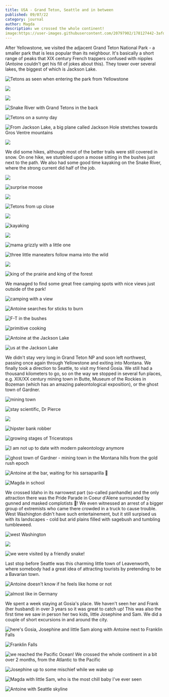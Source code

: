 ```yaml
---
title: USA - Grand Teton, Seattle and in between 
published: 09/07/22
category: journal
author: Magda
description: we crossed the whole continent!
image:https://user-images.githubusercontent.com/20797902/178127442-3afda7f6-b40e-41b1-9d47-061e85aa0b02.jpg
---
```


After Yellowstone, we visited the adjacent Grand Teton National Park - a smaller park that is less popular than its neighbour. It's basically a short range of peaks that XIX century French trappers confused with nipples (Antoine couldn't get his fill of jokes about this). They tower over several lakes, the biggest of which is Jackson Lake. 

![Tetons as seen when entering the park from Yellowstone](https://user-images.githubusercontent.com/20797902/178127435-8cceeaec-0fab-4eb0-aceb-00e8d933d26c.jpg)

![](https://user-images.githubusercontent.com/20797902/178127442-3afda7f6-b40e-41b1-9d47-061e85aa0b02.jpg)

![](https://user-images.githubusercontent.com/20797902/178127454-1e83ca64-69b1-4744-aaa5-1d21a9ee01ba.jpg)

![Snake River with Grand Tetons in the back](https://user-images.githubusercontent.com/20797902/178127458-e57f21a2-8165-4e8e-9780-04f0ce01e1cd.jpg)

![Tetons on a sunny day](https://user-images.githubusercontent.com/20797902/178127594-94df5bd6-904e-41a4-bb44-0905d6c65924.jpg)

![From Jackson Lake, a big plane called Jackson Hole stretches towards Gros Ventre mountains](https://user-images.githubusercontent.com/20797902/178127995-b531ce97-eff3-4d8b-8374-4084b429b29b.jpg)

![](https://user-images.githubusercontent.com/20797902/178127994-6d0e10a8-3426-4762-be46-0edeff140a23.jpg)

We did some hikes, although most of the better trails were still covered in snow. On one hike, we stumbled upon a moose sitting in the bushes just next to the path. We also had some good time kayaking on the Snake River, where the strong current did half of the job.

![](https://user-images.githubusercontent.com/20797902/178127600-0b0c5979-3fd6-4a12-a198-e2b9f4442b34.jpg)

![surprise moose](https://user-images.githubusercontent.com/20797902/178127615-7e5574d9-d509-4226-80a3-eecf7ef928be.jpg)

![](https://user-images.githubusercontent.com/20797902/178127936-bfdfca89-2551-43d4-9345-ed7dbfc1e66f.jpg)

![Tetons from up close](https://user-images.githubusercontent.com/20797902/178127937-2253e5a4-95cf-4dae-92e5-c7aa839caf7f.jpg)

![](https://user-images.githubusercontent.com/20797902/178127938-cfe394c7-0711-460c-be01-20f92626df52.jpg)

![kayaking](https://user-images.githubusercontent.com/20797902/178134966-9749c315-54bf-4e40-bbca-bb8226429f42.jpg)

![](https://user-images.githubusercontent.com/20797902/178134963-200c21db-f8d2-4cac-971b-172fa6c09650.jpg)

![mama grizzly with a little one](https://user-images.githubusercontent.com/20797902/178127939-90c23298-2a6e-4603-8068-4d32296e156d.jpg)

![three little maneaters follow mama into the wild](https://user-images.githubusercontent.com/20797902/178127942-59225d08-f545-495f-a185-9e5c2ffdfd7a.jpg)

![](https://user-images.githubusercontent.com/20797902/178128012-9fc6d4f2-beab-4904-a801-6954bd57a728.jpg)

![king of the prairie and king of the forest](https://user-images.githubusercontent.com/20797902/178128013-3ac4d1cc-9d78-4e53-ba03-d31fed519e4f.jpg)

We managed to find some great free camping spots with nice views just outside of the park!

![camping with a view](https://user-images.githubusercontent.com/20797902/178127613-a769458e-e4c4-4859-b603-8afaf24e301d.jpg)

![Antoine searches for sticks to burn](https://user-images.githubusercontent.com/20797902/178127585-ab976180-ee42-4768-a5f9-9695b5e4dc11.jpg)

![F-T in the bushes](https://user-images.githubusercontent.com/20797902/178127606-3f2bc336-8047-468c-b6e4-1c94dadc3964.jpg)

![primitive cooking](https://user-images.githubusercontent.com/20797902/178127618-3e65aa49-11f2-4c7e-a2e6-c5dd20a4e0d7.jpg)

![Antoine at the Jackson Lake](https://user-images.githubusercontent.com/20797902/178128023-2227f085-bdfb-4cf9-9451-f6833b0103b1.jpg)

![us at the Jackson Lake](https://user-images.githubusercontent.com/20797902/178128026-0b4f1f04-b3c0-4102-8910-fbebafbd6386.jpg)

We didn't stay very long in Grand Teton NP and soon left northwest, passing once again through Yellowstone and exiting into Montana. We finally took a direction to Seattle, to visit my friend Gosia. We still had a thousand kilometers to go, so on the way we stopped in several fun places, e.g. XIX/XX century mining town in Butte, Museum of the Rockies in Bozeman (which has an amazing paleontological exposition), or the ghost town of Gardner. 

![mining town](https://user-images.githubusercontent.com/20797902/178133008-3e3c2fd9-3d8d-42c3-ad6f-e64fe0e4d5d3.jpg)

![stay scientific, Dr Pierce](https://user-images.githubusercontent.com/20797902/178133011-4861543b-d361-4dc0-b787-893837133689.jpg)

![](https://user-images.githubusercontent.com/20797902/178133012-0ff7561b-7423-4de8-bded-d738a7ea95c9.jpg)

![hipster bank robber](https://user-images.githubusercontent.com/20797902/178133013-2e56bb6c-1167-4d64-a77c-b14bff6d6a2c.jpg)

![growing stages of Triceratops](https://user-images.githubusercontent.com/20797902/178133295-a277250a-f09f-4927-9de8-50e376afd167.jpg)

![I am not up to date with modern paleontology anymore](https://user-images.githubusercontent.com/20797902/178133296-197f95b5-37b5-42b4-b83c-ad741e7761cc.jpg)

![ghost town of Gardner - mining town in the Montana hills from the gold rush epoch](https://user-images.githubusercontent.com/20797902/178133340-eb3f44ea-1952-4fd6-a10a-5cce03814915.jpg)

![Antoine at the bar, waiting for his sarsaparilla 🍺](https://user-images.githubusercontent.com/20797902/178133333-af45d5c5-9f63-4724-9fee-a154f937bf5e.jpg)

![Magda in school](https://user-images.githubusercontent.com/20797902/178133337-a3282d8a-3b82-4849-800d-4aa3eb6e6422.jpg)

We crossed Idaho in its narrowest part (so-called panhandle) and the only attraction there was the Pride Parade in Coeur d'Alene surrounded by gunned and masked complotists 🔫! We even witnessed an arrest of a bigger group of extremists who came there crowded in a truck to cause trouble. West Washington didn't have such entertainement, but it still surpised us with its landscapes - cold but arid plains filled with sagebush and tumbling tumbleweed.

![west Washington](https://user-images.githubusercontent.com/20797902/178133661-c104b9c3-f7f4-4668-a083-6c8c05956dd1.jpg)

![](https://user-images.githubusercontent.com/20797902/178133662-ad86f955-ee59-45a5-8522-c20309c180f5.jpg)

![we were visited by a friendly snake!](https://user-images.githubusercontent.com/20797902/178133659-6f50a43f-e02b-4c45-9f32-874725be18e7.jpg)

Last stop before Seattle was this charming little town of Leavenworth, where somebody had a great idea of attracting tourists by pretending to be a Bavarian town. 

![Antoine doesn't know if he feels like home or not](https://user-images.githubusercontent.com/20797902/178133762-e17641ef-0581-4872-acd6-7025889c6d30.jpg)

![almost like in Germany](https://user-images.githubusercontent.com/20797902/178133766-9eece765-2f12-4e42-9dc3-bb16da4e6f47.jpg)

We spent a week staying at Gosia's place. We haven't seen her and Frank (her husband) in over 3 years so it was great to catch up! This was also the first time we saw in person her two kids, little Josephine and Sam. We did a couple of short excursions in and around the city.

![here's Gosia, Josephine and little Sam along with Antoine next to Franklin Falls](https://user-images.githubusercontent.com/20797902/178133867-85521c66-325f-435b-aafd-7fc464211fff.jpg)

![Franklin Falls](https://user-images.githubusercontent.com/20797902/178133866-3c4c050c-8299-4347-aa98-8fb6e0f67a07.jpg)

![we reached the Pacific Ocean! We crossed the whole continent in a bit over 2 months, from the Atlantic to the Pacific](https://user-images.githubusercontent.com/20797902/178133868-401e9701-d55c-4229-b253-485aa42ed9f6.jpg)

![Josephine up to some mischief while we wake up](https://user-images.githubusercontent.com/20797902/178133921-c7545c97-2d2d-45b8-b924-981fc9e12d15.jpg)

![Magda with little Sam, who is the most chill baby I've ever seen](https://user-images.githubusercontent.com/20797902/178133994-73695fb2-afa8-4b30-99ac-768abf113e83.jpg)

![Antoine with Seattle skyline](https://user-images.githubusercontent.com/20797902/178133871-f674922b-9829-4caf-82f1-4e5036008240.jpg)



